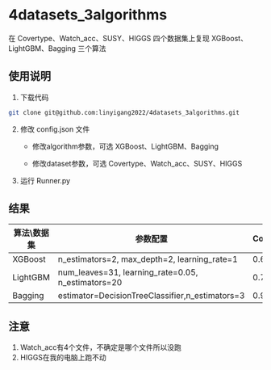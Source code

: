 # 4datasets_3algorithms

在 Covertype、Watch_acc、SUSY、HIGGS 四个数据集上复现 XGBoost、LightGBM、Bagging 三个算法



## 使用说明

1. 下载代码

```bash
git clone git@github.com:linyigang2022/4datasets_3algorithms.git
```

2. 修改 config.json 文件

   - 修改algorithm参数，可选 XGBoost、LightGBM、Bagging

   - 修改dataset参数，可选 Covertype、Watch_acc、SUSY、HIGGS

3. 运行 Runner.py



## 结果

| 算法\数据集 | 参数配置                                            | Covertype | Watch_acc | SUSY   | HIGGS |
| ----------- | --------------------------------------------------- | --------- | --------- | ------ | ----- |
| XGBoost     | n_estimators=2,  max_depth=2, learning_rate=1       | 0.6874    |           | 0.7533 |       |
| LightGBM    | num_leaves=31, learning_rate=0.05,  n_estimators=20 | 0.7687    |           | 0.7914 |       |
| Bagging     | estimator=DecisionTreeClassifier,n_estimators=3     | 0.9477    |           | 0.7506 |       |



## 注意

1. Watch_acc有4个文件，不确定是哪个文件所以没跑
2. HIGGS在我的电脑上跑不动